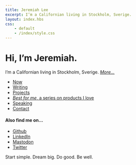 ```yaml
---
title: Jeremiah Lee
excerpt: I’m a Californian living in Stockholm, Sverige.
layout: index.hbs
css:
    - default
    - /index/style.css
---
```


# Hi, I’m Jeremiah.

I’m a Californian living in Stockholm, Sverige. [*More...*](/about/)

<ul>
<li><a href="/now/">Now</a></li>
<li><a href="/posts/">Writing</a></li>
<li><a href="/projects/">Projects</a></li>
<li><a href="/best-for-me/"><em>Best for me</em>, a series on products I love</a></li>
<li><a href="/speaking/">Speaking</a></li>
<li><a href="/contact/">Contact</a></li>
</ul>

<h4>Also find me on…</h4>

<ul>
<li><a href="https://github.com/jeremiahlee" rel="me">Github</a></li>
<li><a href="https://www.linkedin.com/in/jeremiahlee415" rel="me">LinkedIn</a></li>
<li><a href="https://social.librem.one/@jeremiahlee" rel="me">Mastodon</a></li>
<li><a href="https://twitter.com/jeremiahlee" rel="me">Twitter</a></li>
</ul>

Start simple. Dream big. Do good. Be well.
